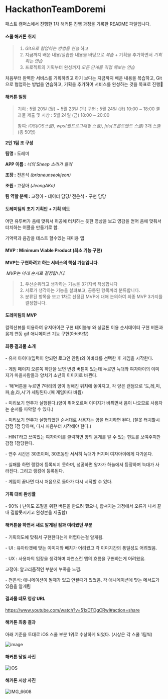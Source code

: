 # HackathonTeamDoremi

패스트 캠퍼스에서 진행한 1차 해커톤 진행 과정을 기록한 README 파일입니다.



#### 스쿨 해커톤 취지

>1.  *Git으로 협업하는 방법을 연습* 하고
>2.  지금까지 배운 내용/실습한 내용을 바탕으로 *복습* + 기획을 추가하면서 *기획하는 연습*
>3.  프로젝트의 기획부터 완성까지 *모든 단계를 직접 해보는 연습*

처음부터 완벽한 서비스를 기획하려고 하기 보다는
지금까지 배운 내용을 복습하고, Git으로 협업하는 방법을 연습하고, 기획을 추가하여 서비스를 완성하는 것을 목표로 ​진​행:slightly_smiling_face:



#### 해커톤 일정

> 기획 : 5월 20일 (월) ~ 5월 23일 (목)
> 구현 : 5월 24일 (금) 10:00 ~ 18:00
> 결과물 제출 및 시상 : 5월 24일 (금) 18:00 ~ 20:00
>
> 참여:  *iOS(iOS스쿨)*, *wps(웹프로그래밍 스쿨)*, *fds(프론트엔드 스쿨)* 3개 스쿨 (총 50명)



__2인 1팀 조 구성__

__팀명 :__ 도레미

__APP 이름 :__ *너의 Sheep 소리가 들려*

__조장 :__ 전은석 *(brianeunseokjeon)*

__조원 :__ 고정아 *(JeongAKo)*

__팀 역할 분배 :__ 고정아 - 데이터 담당/ 전은석 - 구현 담당



#### 도레미팀의  초기 기획안 + 기획 의도

어떤 유투버가 음에 맞춰서 허공에 터치하는 듯한 영상을 보고 영감을 얻어 음에 맞춰서 터치하는 어플을 만들기로 함.

기억력과 음감을 테스트 할수있는 재미용 앱



#### MVP :  Minimum Viable Product (최소 기능 구현)

**MVP는 구현하려고 하는 서비스의 핵심 기능입니다.**

​     *MVP는 아래 순서로 결정합니다.*

> 1.  우선순위라고 생각하는 기능을 3가지씩 작성합니다
> 2. 서로가 생각하는 기능을 살펴보고, 공통된 항목끼리 분류합니다.
> 3. 분류된 항목을 보고 1차로 선정된 MVP에 대해 논의하여 최종 MVP 3가지를 결정합니다.



#### 도레미팀의  MVP

컬렉션뷰를 이용하여 유저아이콘 구현
테이블뷰 와 싱글톤 이용 순서데이터 구현
버튼과 음계 연동
gif 애니메이션 기능 구현(아바타창)



#### 최종 결과물 소개

\- 유저 아이디(입력이 안되면 로그인 안됨)와 아바타를 선택한 후 게임을 시작한다. 

\- 게임 페이지 오른쪽 하단을 보면 변경 버튼이 있는데 누르면 늑대와 여자아이의 이미지가 마을사람들과 양치기 소년의 이미지로 바뀐다.

\- ‘해’버튼을 누르면 7마리의 양이 정해진 위치에 놓여지고, 각 양은 랜덤으로 ‘도,레,미,파,솔,라,시’가 세팅된다.(매 게임마다 바뀜)

\- 미리보기 연주가 실행된다.(양이 뛰어오르며 이미지가 바뀌면서 음이 나오므로 사용자는 순서를 파악할 수 있다.)

\- 미리보기 연주가 실행되었던 순서대로 사용자는 양을 터치하면 된다. (잘못 터치할시 감점 1점 당하며, 다시 처음부터 시작해야 한다.)

\- HINT라고 쓰여있는 여자아이를 클릭하면 양의 음계를 알 수 있는 힌트를 보여주지만 감점 1점당한다.

\- 연주 시간은 30초이며, 30초동안 서서히 늑대가 커지며 여자아이에게 다가온다.

\- 실패를 하면 랭킹에 등록되지 못하며, 성공하면 왕자가 하늘에서 등장하며 늑대가 사라진다. 그리고 랭킹에 등록된다.

\- 게임이 끝나면 다시 처음으로 돌아가 다시 시작할 수 있다.



#### 기획 대비 완성률

\- 90% ( 난이도 조절을 위한 버튼을 만드려 했으나, 합쳐지는 과정에서 오류가 나서 끝내 결합못시키고 완성본을 제출함)



#### 해커톤을 하면서 새로 알게된 점과 여려웠던 부분

\- 기획의도에 맞춰서 구현한다는게 어렵다는걸 알게됨.

\- UI : 유아타겟에 맞는 이미지와 배치가 어려웠고 각 이미지간의 통일성도 어려웠음.

\- UX : 사용자의 입장을 생각하며 자연스런 앱의 흐름을 구현하는게 어려웠음.

고정아: 알고리즘적인 부분에 부족을 느낌.

\- 전은석: 애니메이션이 될때가 있고 안될때가 있었음. 각 애니메이션에 맞는 메서드가 있음을 알게됨



#### 결과물 데모 영상 URL

https://www.youtube.com/watch?v=51xDTDgCRwI#action=share



#### 해커톤 최종 결과

아래 기준을 토대로 iOS 스쿨 부분 1위로 수상하게 되었다. (시상은 각 스쿨 1팀씩)

![image](https://user-images.githubusercontent.com/47776915/58367721-4cc0e580-7f1d-11e9-9392-38c8654b6964.png)



#### 해커톤 당일 사진

![iOS](https://user-images.githubusercontent.com/47776915/58367698-3155da80-7f1d-11e9-8b5d-8187195d5c60.jpg)



#### 해커톤 시상 사진

![IMG_6608](https://user-images.githubusercontent.com/47776915/58367705-3d419c80-7f1d-11e9-9ed7-cdacd8926baf.JPG)


